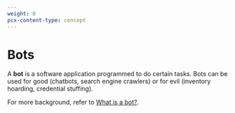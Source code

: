 ```yaml
---
weight: 0
pcx-content-type: concept
---
```


# Bots

A **bot** is a software application programmed to do certain tasks. Bots can be used for good (chatbots, search engine crawlers) or for evil (inventory hoarding, credential stuffing).

For more background, refer to [What is a bot?](https://www.cloudflare.com/learning/bots/what-is-a-bot/).
